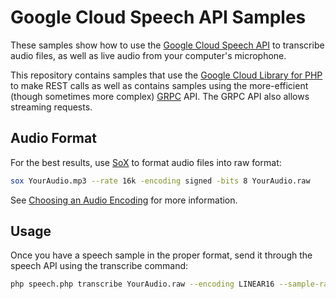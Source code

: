 # Google Cloud Speech API Samples

These samples show how to use the [Google Cloud Speech API][speech-api]
to transcribe audio files, as well as live audio from your computer's
microphone.

This repository contains samples that use the [Google Cloud
Library for PHP][google-cloud-php] to make REST calls as well as
contains samples using the more-efficient (though sometimes more
complex) [GRPC][grpc] API. The GRPC API also allows streaming requests.

## Audio Format

For the best results, use [SoX][sox] to format audio files into raw format:

```sh
sox YourAudio.mp3 --rate 16k -encoding signed -bits 8 YourAudio.raw
```

See [Choosing an Audio Encoding][choose-encoding] for more information.

## Usage

Once you have a speech sample in the proper format, send it through the speech
API using the transcribe command:

```sh
php speech.php transcribe YourAudio.raw --encoding LINEAR16 --sample-rate 16000
```

[speech-api]: http://cloud.google.com/speech
[google-cloud-php]: https://googlecloudplatform.github.io/google-cloud-php/
[choose-encoding]: https://cloud.google.com/speech/docs/best-practices#choosing_an_audio_encoding
[sox]: http://sox.sourceforge.net/
[grpc]: http://grpc.io